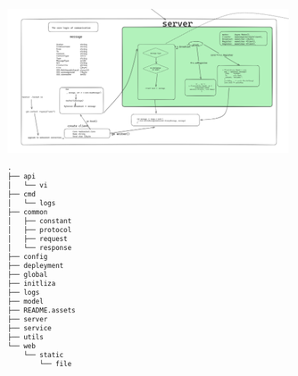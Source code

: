 ![image-20231115161951016](./README.assets/image-20231115161951016.png)


```
.
├── api
│   └── vi
├── cmd
│   └── logs
├── common
│   ├── constant
│   ├── protocol
│   ├── request
│   └── response
├── config
├── depleyment
├── global
├── initliza
├── logs
├── model
├── README.assets
├── server
├── service
├── utils
└── web
    └── static
        └── file
```
